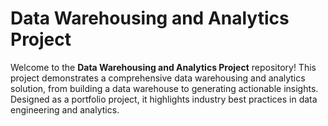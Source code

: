 # Data Warehousing and Analytics Project

Welcome to the **Data Warehousing and Analytics Project** repository!
This project demonstrates a comprehensive data warehousing and analytics solution, from building a data warehouse to generating actionable insights. Designed as a portfolio project, it highlights industry best practices in data engineering and analytics.
